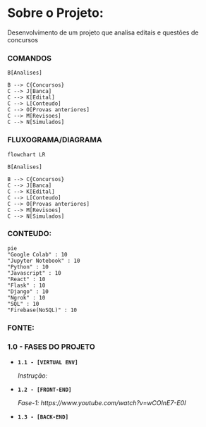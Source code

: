 # Sobre o Projeto:
Desenvolvimento de um projeto que analisa editais e questões de concursos


### COMANDOS

```
B[Analises]

B --> C{Concursos}
C --> J[Banca]
C --> K[Edital]
C --> L[Conteudo]
C --> O[Provas anteriores]
C --> M[Revisoes]
C --> N[Simulados]
```

### FLUXOGRAMA/DIAGRAMA

```mermaid
flowchart LR

B[Analises]

B --> C{Concursos}
C --> J[Banca]
C --> K[Edital]
C --> L[Conteudo]
C --> O[Provas anteriores]
C --> M[Revisoes]
C --> N[Simulados]

```
### CONTEUDO:

```mermaid
pie
"Google Colab" : 10
"Jupyter Notebook" : 10
"Python" : 10
"Javascript" : 10
"React" : 10
"Flask" : 10
"Django" : 10
"Ngrok" : 10
"SQL" : 10
"Firebase(NoSQL)" : 10
```

### FONTE:


### 1.0 - FASES DO PROJETO

<ul>
  
  <li>
    <p><b><code>1.1 - [VIRTUAL ENV] </code></b></p>
    <p><i> Instrução:  </i></p>
  </li>
  
  <li>
    <p><b><code>1.2 - [FRONT-END] </code></b></p>
    <p><i> Fase-1: https://www.youtube.com/watch?v=wCOInE7-E0I  </i></p>
  </li> 
  
  <li>
    <p><b><code>1.3 - [BACK-END] </code></b></p>
    <p><i>  </i></p>
  </li>
  
</ul>

